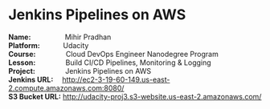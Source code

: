 # Jenkins Pipelines on AWS

**Name:** &emsp;&emsp; &emsp;&emsp; Mihir Pradhan\
**Platform:**&emsp;&emsp;&emsp;&nbsp;Udacity\
**Course:**&emsp;&emsp;&emsp;&emsp; Cloud DevOps Engineer Nanodegree Program\
**Lesson:**&emsp;&emsp;&emsp;&emsp; Build CI/CD Pipelines, Monitoring & Logging\
**Project:**&emsp;&emsp;&emsp;&emsp; Jenkins Pipelines on AWS\
**Jenkins URL:** &emsp;http://ec2-3-19-60-149.us-east-2.compute.amazonaws.com:8080/ \
**S3 Bucket URL:** http://udacity-proj3.s3-website.us-east-2.amazonaws.com/
